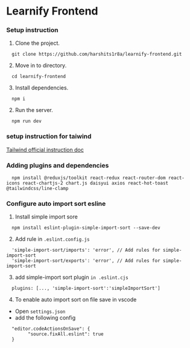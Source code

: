 # Learnify Frontend

### Setup instruction

1. Clone the project.

```
  git clone https://github.com/harshits1r8a/learnify-frontend.git

```

2. Move in to directory.

```
  cd learnify-frontend

```

3. Install dependencies.

```
  npm i

```

2. Run the server.

```
  npm run dev

```

### setup instruction for taiwind

[Tailwind official instruction doc](https://tailwindcss.com/docs/guides/vite)

### Adding plugins and dependencies

```
  npm install @reduxjs/toolkit react-redux react-router-dom react-icons react-chartjs-2 chart.js daisyui axios react-hot-toast @tailwindcss/line-clamp
```

### Configure auto import sort esline

1. Install simple import sore

```
  npm install eslint-plugin-simple-import-sort --save-dev
```

2. Add rule in `.eslint.config.js`
```
  'simple-import-sort/imports': 'error', // Add rules for simple-import-sort
  'simple-import-sort/exports': 'error', // Add rules for simple-import-sort
```
3. add simple-import sort plugin `in .eslint.cjs`
```
  plugins: [..., 'simple-import-sort':'simpleImportSort']
```
4. To enable auto import sort on file save in vscode
  - Open `settings.json`
  - add the following config
```
  "editor.codeActionsOnSave": {
        "source.fixAll.eslint": true
  } 
```   
